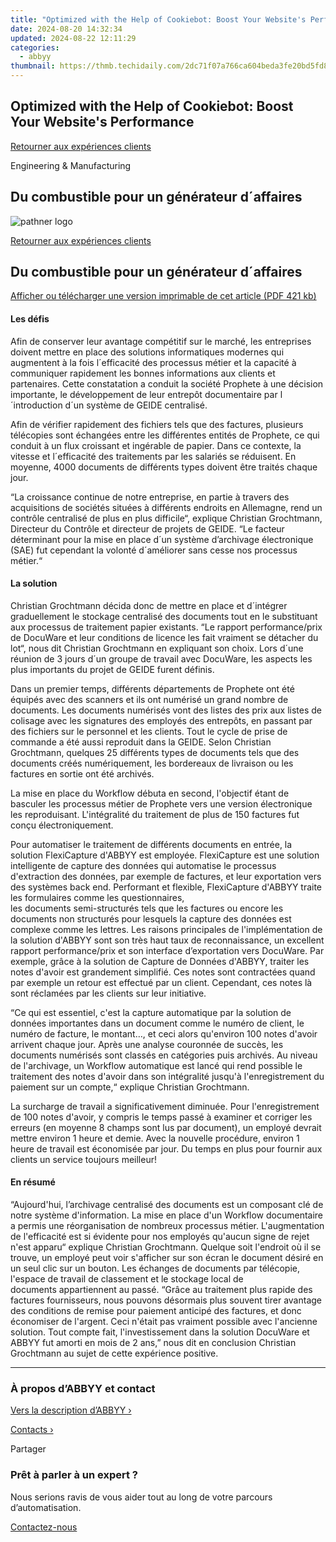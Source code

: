 ```yaml
---
title: "Optimized with the Help of Cookiebot: Boost Your Website's Performance"
date: 2024-08-20 14:32:34
updated: 2024-08-22 12:11:29
categories:
  - abbyy
thumbnail: https://thmb.techidaily.com/2dc71f07a766ca604beda3fe20bd5fd81321c87e0ac1f0a29af15d53f14e15af.jpg
---
```


## Optimized with the Help of Cookiebot: Boost Your Website's Performance

[Retourner aux expériences clients](https://tools.techidaily.com/abbyy/products/)

Engineering & Manufacturing

## Du combustible pour un générateur d´affaires

![pathner logo](https://content.abbyy.com/-/media/project/abbyy/abbyy/logos-white/fr/39575.png?h=40&iar=0&w=120)

[Retourner aux expériences clients](https://tools.techidaily.com/abbyy/products/)

## Du combustible pour un générateur d´affaires

[Afficher ou télécharger une version imprimable de cet article (PDF 421 kb)](https://static1.abbyy.com/abbyycommedia/10134/cs-prophete-fc-f.pdf) 

#### Les défis

Afin de conserver leur avantage compétitif sur le marché, les entreprises doivent mettre en place des solutions informatiques modernes qui augmentent à la fois l´efficacité des processus métier et la capacité à communiquer rapidement les bonnes informations aux clients et partenaires. Cette constatation a conduit la société Prophete à une décision importante, le développement de leur entrepôt documentaire par l´introduction d´un système de GEIDE centralisé.

Afin de vérifier rapidement des fichiers tels que des factures, plusieurs télécopies sont échangées entre les différentes entités de Prophete, ce qui conduit à un flux croissant et ingérable de papier. Dans ce contexte, la vitesse et l´efficacité des traitements par les salariés se réduisent. En moyenne, 4000 documents de différents types doivent être traités chaque jour.

“La croissance continue de notre entreprise, en partie à travers des acquisitions de sociétés situées à différents endroits en Allemagne, rend un contrôle centralisé de plus en plus difficile“, explique Christian Grochtmann, Directeur du Contrôle et directeur de projets de GEIDE. “Le facteur déterminant pour la mise en place d´un système d’archivage électronique (SAE) fut cependant la volonté d´améliorer sans cesse nos processus métier.“

#### La solution

Christian Grochtmann décida donc de mettre en place et d´intégrer graduellement le stockage centralisé des documents tout en le substituant aux processus de traitement papier existants. “Le rapport performance/prix de DocuWare et leur conditions de licence les fait vraiment se détacher du lot“, nous dit Christian Grochtmann en expliquant son choix. Lors d´une réunion de 3 jours d´un groupe de travail avec DocuWare, les aspects les plus importants du projet de GEIDE furent définis.

Dans un premier temps, différents départements de Prophete ont été équipés avec des scanners et ils ont numérisé un grand nombre de documents. Les documents numérisés vont des listes des prix aux listes de colisage avec les signatures des employés des entrepôts, en passant par des fichiers sur le personnel et les clients. Tout le cycle de prise de commande a été aussi reproduit dans la GEIDE. Selon Christian Grochtmann, quelques 25 différents types de documents tels que des documents créés numériquement, les bordereaux de livraison ou les factures en sortie ont été archivés.

La mise en place du Workflow débuta en second, l'objectif étant de basculer les processus métier de Prophete vers une version électronique les reproduisant. L'intégralité du traitement de plus de 150 factures fut conçu électroniquement.

Pour automatiser le traitement de différents documents en entrée, la solution FlexiCapture d'ABBYY est employée. FlexiCapture est une solution intelligente de capture des données qui automatise le processus d'extraction des données, par exemple de factures, et leur exportation vers des systèmes back end. Performant et flexible, FlexiCapture d'ABBYY traite les formulaires comme les questionnaires,  
les documents semi-structurés tels que les factures ou encore les documents non structurés pour lesquels la capture des données est complexe comme les lettres. Les raisons principales de l'implémentation de la solution d'ABBYY sont son très haut taux de reconnaissance, un excellent rapport performance/prix et son interface d’exportation vers DocuWare. Par exemple, grâce à la solution de Capture de Données d'ABBYY, traiter les notes d'avoir est grandement simplifié. Ces notes sont contractées quand par exemple un retour est effectué par un client. Cependant, ces notes là sont réclamées par les clients sur leur initiative.

“Ce qui est essentiel, c'est la capture automatique par la solution de données importantes dans un document comme le numéro de client, le numéro de facture, le montant…, et ceci alors qu'environ 100 notes d'avoir arrivent chaque jour. Après une analyse couronnée de succès, les documents numérisés sont classés en catégories puis archivés. Au niveau de l'archivage, un Workflow automatique est lancé qui rend possible le traitement des notes d'avoir dans son intégralité jusqu'à l'enregistrement du paiement sur un compte,“ explique Christian Grochtmann.

La surcharge de travail a significativement diminuée. Pour l'enregistrement de 100 notes d'avoir, y compris le temps passé à examiner et corriger les erreurs (en moyenne 8 champs sont lus par document), un employé devrait mettre environ 1 heure et demie. Avec la nouvelle procédure, environ 1 heure de travail est économisée par jour. Du temps en plus pour fournir aux clients un service toujours meilleur!

#### En résumé

“Aujourd'hui, l’archivage centralisé des documents est un composant clé de notre système d'information. La mise en place d'un Workflow documentaire a permis une réorganisation de nombreux processus métier. L'augmentation de l'efficacité est si évidente pour nos employés qu'aucun signe de rejet n'est apparu“ explique Christian Grochtmann. Quelque soit l'endroit où il se trouve, un employé peut voir s'afficher sur son écran le document désiré en un seul clic sur un bouton. Les échanges de documents par télécopie, l'espace de travail de classement et le stockage local de  
documents appartiennent au passé. “Grâce au traitement plus rapide des factures fournisseurs, nous pouvons désormais plus souvent tirer avantage des conditions de remise pour paiement anticipé des factures, et donc économiser de l'argent. Ceci n'était pas vraiment possible avec l'ancienne solution. Tout compte fait, l'investissement dans la solution DocuWare et ABBYY fut amorti en mois de 2 ans,” nous dit en conclusion Christian Grochtmann au sujet de cette expérience positive.

---

### À propos d’ABBYY et contact

[Vers la description d’ABBYY ›](https://tools.techidaily.com/abbyy/products/)

[Contacts ›](https://tools.techidaily.com/abbyy/products/)

Partager 

### Prêt à parler à un expert ?

Nous serions ravis de vous aider tout au long de votre parcours d’automatisation.

[Contactez-nous](https://tools.techidaily.com/abbyy/products/)

<ins class="adsbygoogle"
     style="display:block"
     data-ad-format="autorelaxed"
     data-ad-client="ca-pub-7571918770474297"
     data-ad-slot="1223367746"></ins>



<ins class="adsbygoogle"
     style="display:block"
     data-ad-client="ca-pub-7571918770474297"
     data-ad-slot="8358498916"
     data-ad-format="auto"
     data-full-width-responsive="true"></ins>
